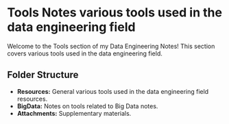 # Tools Notes various tools used in the data engineering field

Welcome to the Tools section of my Data Engineering Notes! This section covers various tools used in the data engineering field.

## Folder Structure

- **Resources:** General various tools used in the data engineering field resources.
- **BigData:** Notes on tools related to Big Data notes.
- **Attachments:** Supplementary materials.
